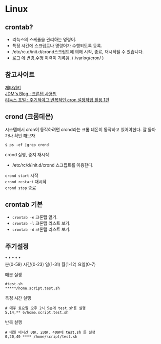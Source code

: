 # Linux

## crontab?
- 리눅스의 스케쥴을 관리하는 명령어.
- 특정 시간에 스크립트나 명령어가 수행되도록 등록.
- /etc/rc.d/init.d/crond스크립트에 의해 시작, 종료, 재시작될 수 있습니다.
- 로그 에 변경,수행 이력이 기록됨. ( /varlog/cron/ )
  
## 참고사이트
[제타위키](http://zetawiki.com/wiki/%EB%A6%AC%EB%88%85%EC%8A%A4_%EB%B0%98%EB%B3%B5_%EC%98%88%EC%95%BD%EC%9E%91%EC%97%85_cron,_crond,_crontab#.EC.B0.B8.EA.B3.A0_.EC.9E.90.EB.A3.8C)  
[JDM's Blog : 크론탭 사용법](http://jdm.kr/blog/2)  
[리눅스 포털 : 주기적이고 반복적인 cron 설정작업 활용 1편](https://www.linux.co.kr/home2/board/subbs/board.php?bo_table=lecture&wr_id=1246) 

## crond (크롬데몬)
시스템에서 cron이 동작하려면 crond라는 크롬 데몬이 동작하고 있어야한다.
잘 돌아가나 확인 해보자
```
$ ps -ef |grep crond
```
    
crond 실행, 중지 재시작  
- /etc/rc/d/init.d/crond 스크립트를 이용한다.

`crond start` 시작  
`crond restart` 재시작  
`crond stop` 종료  


## crontab 기본
- `crontab -e` 크론탭 열기.  
- `crontab -l` 크론탭 리스트 보기.  
- `crontab -d` 크론탭 리스트 보기.  

## 주기설정
\*     \*      \*      \*      \*  
분(0-59) 시간(0-23) 일(1-31) 월(1-12) 요일(0-7)
  
  
매분 실쟁
```
#test.sh
*****/home.script.test.sh
```
  
특정 시간 실행
```
# 매주 토요일 오후 2시 5분에 test.sh를 실행
5,14,** 6/home.script.test.sh
```
  
  
반복 실행
```
# 매일 매시간 0분, 20분, 40분에 test.sh 를 실행
0,20,40 **** /home/script/test.sh
```


